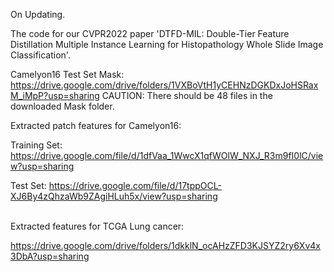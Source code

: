 On Updating.

The code for our CVPR2022 paper 'DTFD-MIL: Double-Tier Feature Distillation Multiple Instance Learning for Histopathology Whole Slide Image Classification'.

Camelyon16 Test Set Mask: https://drive.google.com/drive/folders/1VXBoVtH1yCEHNzDGKDxJoHSRaxM_iMpP?usp=sharing
CAUTION: There should be 48 files in the downloaded Mask folder.

Extracted patch features for Camelyon16: <br/>
   
   Training Set: https://drive.google.com/file/d/1dfVaa_1WwcX1qfWOlW_NXJ_R3m9fI0lC/view?usp=sharing
   
   Test Set: https://drive.google.com/file/d/17tppOCL-XJ6By4zQhzaWb9ZAgiHLuh5x/view?usp=sharing

<br/>
Extracted features for TCGA Lung cancer: <br/>

https://drive.google.com/drive/folders/1dkklN_ocAHzZFD3KJSYZ2ry6Xv4x3DbA?usp=sharing
